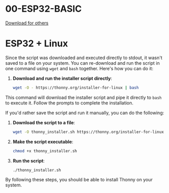 # 00-ESP32-BASIC

[Download for others](https://micropython.org/download/)


# ESP32 + Linux
Since the script was downloaded and executed directly to stdout, it wasn't saved to a file on your system. You can re-download and run the script in one command using `wget` and `bash` together. Here's how you can do it:

1. **Download and run the installer script directly**:
    ```sh
    wget -O - https://thonny.org/installer-for-linux | bash
    ```

This command will download the installer script and pipe it directly to `bash` to execute it. Follow the prompts to complete the installation. 

If you'd rather save the script and run it manually, you can do the following:

1. **Download the script to a file**:
    ```sh
    wget -O thonny_installer.sh https://thonny.org/installer-for-linux
    ```

2. **Make the script executable**:
    ```sh
    chmod +x thonny_installer.sh
    ```

3. **Run the script**:
    ```sh
    ./thonny_installer.sh
    ```

By following these steps, you should be able to install Thonny on your system.